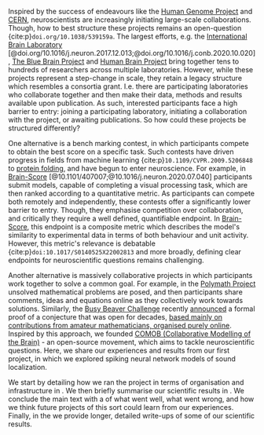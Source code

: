 Inspired by the success of endeavours like the [Human Genome Project](https://www.genome.gov/human-genome-project) and [CERN](https://home.cern/), neuroscientists are increasingly initiating large-scale collaborations. Though, how to best structure these projects remains an open-question {cite:p}`doi.org/10.1038/539159a`. The largest efforts, e.g. the [International Brain Laboratory](https://www.internationalbrainlab.com/) [@doi.org/10.1016/j.neuron.2017.12.013;@doi.org/10.1016/j.conb.2020.10.020], [The Blue Brain Project](https://www.epfl.ch/research/domains/bluebrain/) and [Human Brain Project](https://www.humanbrainproject.eu) bring together tens to hundreds of researchers across multiple laboratories. However, while these projects represent a step-change in scale, they retain a legacy structure which resembles a consortia grant. I.e. there are participating laboratories who collaborate together and then make their data, methods and results available upon publication. As such, interested participants face a high barrier to entry: joining a participating laboratory, initiating a collaboration with the project, or awaiting publications. So how could these projects be structured differently?   

One alternative is a bench marking contest, in which participants compete to obtain the best score on a specific task. Such contests have driven progress in fields from machine learning {cite:p}`10.1109/CVPR.2009.5206848` to [protein folding](https://predictioncenter.org/), and have begun to enter neuroscience. For example, in [Brain-Score](https://www.brain-score.org/) [@10.1101/407007;@10.1016/j.neuron.2020.07.040] participants submit models, capable of completing a visual processing task, which are then ranked according to a quantitative metric. As participants can compete both remotely and independently, these contests offer a significantly lower barrier to entry. Though, they emphasise competition over collaboration, and critically they require a well defined, quantifiable endpoint. In [Brain-Score](https://www.brain-score.org/), this endpoint is a composite metric which describes the model's similarity to experimental data in terms of both behaviour and unit activity. However, this metric's relevance is debatable {cite:p}`doi:10.1017/S0140525X22002813` and more broadly, defining clear endpoints for neuroscientific questions remains challenging.    

Another alternative is massively collaborative projects in which participants work together to solve a common goal. For example, in the [Polymath Project](https://polymathprojects.org/) unsolved mathematical problems are posed, and then participants share comments, ideas and equations online as they collectively work towards solutions. Similarly, the [Busy Beaver Challenge](https://bbchallenge.org/) recently [announced](https://discuss.bbchallenge.org/t/july-2nd-2024-we-have-proved-bb-5-47-176-870/237) a formal proof of a conjecture that was open for decades, [based mainly on contributions from amateur mathematicians, organised purely online](https://www.quantamagazine.org/amateur-mathematicians-find-fifth-busy-beaver-turing-machine-20240702/). Inspired by this approach, we founded [COMOB (Collaborative Modelling of the Brain)](https://comob-project.github.io/) - an open-source movement, which aims to tackle neuroscientific questions. Here, we share our experiences and results from our first project, in which we explored spiking neural network models of sound localization.

We start by detailing how we ran the project in terms of organisation and infrastructure in [](#metascience). We then briefly summarise our scientific results in [](#science). We conclude the main text with a [](#discussion) of what went well, what went wrong, and how we think future projects of this sort could learn from our experiences. Finally, in the [](#appendices) we provide longer, detailed write-ups of some of our scientific results.
